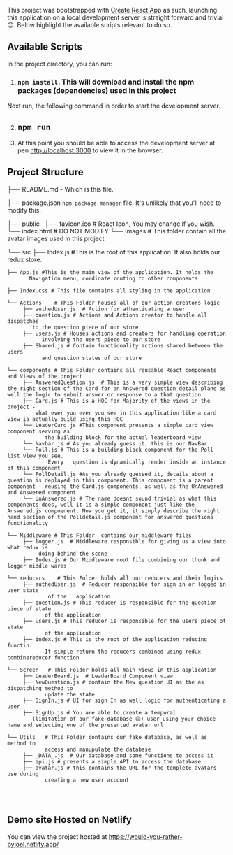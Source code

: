 

This project was bootstrapped with [Create React App](https://github.com/facebook/create-react-app) as such, launching this application on a local development server is straight forward and trivial 😊. Below highlight the available scripts relevant to do so.

## Available Scripts

In the project directory, you can run:


1. ###   `npm install`. This will download and install the npm packages (dependencies) used in this project

Next run, the following command in order to start the development server. 

2. ## `npm run`

3. At this point you should be able to access the development server at pen [http://localhost:3000](http://localhost:3000) to view it in the browser.


## Project Structure


├── README.md - Which is this file.

├── package.json  `npm package manager` file. It's unlikely that you'll need to modify this.

├── public
    ├── favicon.ico # React Icon, You may change if you wish.
    └── index.html # DO NOT MODIFY
    └── Images # This folder contain all the avatar images used in this project

└── src
    ├── Index.js #This is the root of this application. It also holds our redux store.

    ├── App.js #This is the main view of the application. It holds the
           Navigation menu, cordinate routing to other components
    
    ├── Index.css # This file contains all styling in the application

    └── Actions    # This Folder houses all of our action creators logic
         ├── authedUser.js  # Action for athenticating a user
         ├── question.js # Actions and Actions creator to handle all dispatches
            to the question piece of our store
         ├── users.js # Houses actions and creators for handling operation
               involving the users piece to our store
         ├── Shared.js # Contain functionality actions shared between the users 
               and question states of our store

    └── components # This Folder contains all reusable React components and Views of the project
         ├── AnsweredQuestion.js  # This is a very simple view describing the right section of the Card for an Answered question detail plane as well the logic to submit answer or response to a that question
         ├── Card.js # This is a HOC for Majority of the views in the project - 
             what ever you ever you see in this application like a card view is actually build using this HOC
         └── LeaderCard.js #This component presents a simple card view component serving as 
                the building block for the actual leaderboard view
         └── Navbar.js # As you already guess it, this is our NavBar
         └── Poll.js # This is a building block component for the Poll list view you see.
                 Every   question is dynamically render inside an instance of this component
         └── PollDetail.js #As you already guessed it, details about a question is deplayed in this component. This component is a parent component - reusing the Card.js components, as well as the UnAnswered and Answered component
         └── UnAnswered.js # The name doesnt sound trivial as what this components does, well it is a simple component just like the Answered.js compoenent. Now you get it, it simply describe the right hand section of the Polldetail.js component for answered questions functionality

    └── Middleware # This Folder  contains our middleware files
         ├── logger.js  # Middleware responsible for giving us a view into what redux is 
              doing behind the scene
         ├── Index.js # Our Middleware root file combining our thunk and logger middle wares

    └── reducers    # This Folder holds all our reducers and their logics
         ├── authedUser.js  # Reducer responsible for sign in or logged in user state
                 of the   application
         ├── question.js # This reducer is responsible for the question piece of state
                of the application
         ├── users.js # This reducer is responsible for the users piece of state
                of the application
         ├── index.js # This is the root of the application reducing functin. 
                It simple return the reducers combined using redux combinereducer function
        
    └── Screen   # This Folder holds all main views in this application
         ├── LeaderBoard.js  # LeaderBoard Component view
         ├── NewQuestion.js # contain the New question UI as the as dispatching method to 
                update the state
         ├── SignIn.js # UI for sign In as well logic for authenticating a user
         ├── SignUp.js # You are able to create a temporal 
            (limitation of our fake database 😊) user using your choice name and selecting one of the presented avatar url
        
    └── Utils   # This Folder contains our fake database, as well as method to 
                access and manupulate the database
         ├── _DATA_.js  # Our database and some functions to access it
         ├── api.js # presents a simple API to access the database
         ├── avatar.js # this contains the URL for the templete avatars use during 
                creating a new user account
         
    
       
## Demo site Hosted on Netlify
You can view the project hosted at https://would-you-rather-byjoel.netlify.app/



